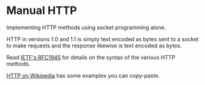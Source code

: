 # Manual HTTP

Implementing HTTP methods using socket programming alone.

HTTP in versions 1.0 and 1.1 is simply text encoded as bytes sent to a socket
to make requests and the response likewise is text encoded as bytes.

Read [IETF's RFC1945](https://tools.ietf.org/html/rfc1945) for details on the
syntax of the various HTTP methods.

[HTTP on Wikipedia](https://en.wikipedia.org/wiki/Hypertext_Transfer_Protocol)
has some examples you can copy-paste.
